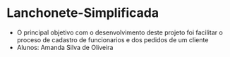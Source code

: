 # Lanchonete-Simplificada
- O principal objetivo com o desenvolvimento deste projeto foi facilitar o proceso de cadastro de funcionarios e dos pedidos de um cliente
- Alunos: Amanda Silva de Oliveira   
  
